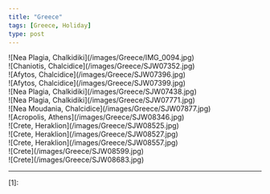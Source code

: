 ```yaml
---
title: "Greece"
tags: [Greece, Holiday]
type: post
---
```


<div class="carousel">
  <div>
  ![Nea Plagia, Chalkidiki](/images/Greece/IMG_0094.jpg)
  </div>
  <div>
  ![Chaniotis, Chalcidice](/images/Greece/SJW07352.jpg)
  </div>
  <div>
  ![Afytos, Chalcidice](/images/Greece/SJW07396.jpg)
  </div>
  <div>
  ![Afytos, Chalcidice](/images/Greece/SJW07399.jpg)
  </div>
  <div>
  ![Nea Plagia, Chalkidiki](/images/Greece/SJW07438.jpg)
  </div>
  <div>
  ![Nea Plagia, Chalkidiki](/images/Greece/SJW07771.jpg)
  </div>
  <div>
  ![Nea Moudania, Chalcidice](/images/Greece/SJW07877.jpg)
  </div>
  <div>
  ![Acropolis, Athens](/images/Greece/SJW08346.jpg)
  </div>
  <div>
  ![Crete, Heraklion](/images/Greece/SJW08525.jpg)
  </div>
  <div>
  ![Crete, Heraklion](/images/Greece/SJW08527.jpg)
  </div>
  <div>
  ![Crete, Heraklion](/images/Greece/SJW08557.jpg)
  </div>
  <div>
  ![Crete](/images/Greece/SJW08599.jpg)
  </div>
  <div>
  ![Crete](/images/Greece/SJW08683.jpg)
  </div>
</div>

<script type="text/javascript">
  $(document).ready(function(){
    $('.carousel').slick({
      slidesToScroll: 1,
        autoplay: true,
        autoplaySpeed: 10000,
        arrows: false,
    });
  });
</script>

---

[1]:
